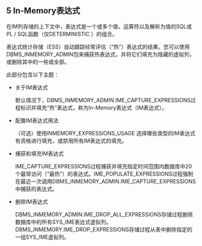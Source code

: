 ## 5 In-Memory表达式

在IM列存储的上下文中，表达式是一个或多个值，运算符以及解析为值的SQL或PL / SQL函数（仅DETERMINISTIC ）的组合。

表达式统计存储（ESS）自动跟踪经常评估（“热”）表达式的结果。您可以使用DBMS_INMEMORY_ADMIN包来捕获热表达式，并将它们填充为隐藏的虚拟列，或删除其中的一些或全部。

此部分包含以下主题：

* 关于IM表达式

  默认情况下，DBMS_INMEMORY_ADMIN.IME_CAPTURE_EXPRESSIONS过程标识并填充“热”表达式，称为In-Memory表达式（IM表达式）。

* 配置IM表达式用法

  （可选）使用INMEMORY_EXPRESSIONS_USAGE 选择哪些类型的IM表达式有资格进行填充，或禁用所有IM表达式的填充。

* 捕获和填充IM表达式

  IME_CAPTURE_EXPRESSIONS过程捕获并填充指定时间范围内数据库中20个最常访问（“最热”）的表达式。IME_POPULATE_EXPRESSIONS过程强制在最近一次调用DBMS_INMEMORY_ADMIN.IME_CAPTURE_EXPRESSIONS中捕获的表达式。

* 删除IM表达式

  DBMS_INMEMORY_ADMIN.IME_DROP_ALL_EXPRESSIONS存储过程删除数据库中的所有SYS_IME表达式虚拟列。 DBMS_INMEMORY.IME_DROP_EXPRESSIONS存储过程从表中删除指定的一组SYS_IME虚拟列。

